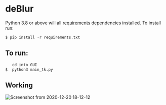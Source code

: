 # deBlur
Python 3.8 or above will all [requirements](requirements.txt) dependencies installed. To install run:
```python
$ pip install -r requirements.txt
```
## To run:
```python
   cd into GUI
$  python3 main_tk.py
```

## Working
![Screenshot from 2020-12-20 18-12-12](https://user-images.githubusercontent.com/67282231/102713625-a521ba00-42ef-11eb-94b2-47f0af77baee.png)
